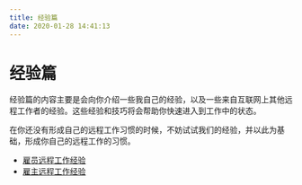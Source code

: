```yaml
---
title: 经验篇
date: 2020-01-28 14:41:13
---
```


# 经验篇

经验篇的内容主要是会向你介绍一些我自己的经验，以及一些来自互联网上其他远程工作者的经验。这些经验和技巧将会帮助你快速进入到工作中的状态。

在你还没有形成自己的远程工作习惯的时候，不妨试试我们的经验，并以此为基础，形成你自己的远程工作的习惯。

- [雇员远程工作经验](/experience-by-employees)
- [雇主远程工作经验](/experience-by-employers)